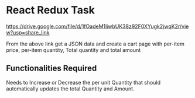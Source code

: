 <h1>React Redux Task</h1>

https://drive.google.com/file/d/1fOadeM1liwbUK38z92F0XYugk2jwqK2r/view?usp=share_link

From the above link get a JSON data and create a cart page with per-item price, per-item quantity,
Total quantity and total amount

<h2>Functionalities Required</h2>

Needs to Increase or Decrease the per unit Quantity that should automatically updates the total Quantity and Amount.
